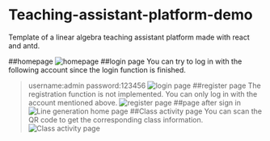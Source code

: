 # Teaching-assistant-platform-demo
Template of a linear algebra teaching assistant platform made with react and antd.

##homepage
![homepage](https://github.com/yoboxiong/legendary-memory/blob/main/ScreenShots/%E6%8D%95%E8%8E%B7.PNG)
##login page
You can try to log in with the following account since the login function is finished.
>username:admin
>password:123456
![login page](https://github.com/yoboxiong/legendary-memory/blob/main/ScreenShots/%E7%99%BB%E5%BD%95.PNG)
##register page
The registration function is not implemented. You can only log in with the account mentioned above.
![register page](https://github.com/yoboxiong/legendary-memory/blob/main/ScreenShots/%E6%B3%A8%E5%86%8C.PNG)
##page after sign in
![Line generation home page](https://github.com/yoboxiong/legendary-memory/blob/main/ScreenShots/%E4%B8%BB%E9%A1%B5.PNG)
##Class activity page
You can scan the QR code to get the corresponding class information.
![Class activity page](https://github.com/yoboxiong/legendary-memory/blob/main/ScreenShots/%E4%BA%8C%E7%BB%B4%E7%A0%81.PNG)
